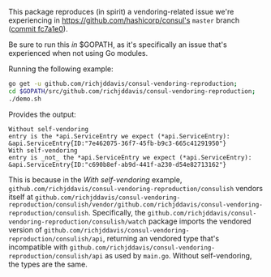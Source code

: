 This package reproduces (in spirit) a vendoring-related issue we're experiencing in https://github.com/hashicorp/consul's `master` branch ([commit fc7a1e0](https://github.com/hashicorp/consul/commit/fc7a1e017525c14508e366593d9ace7b350104f7)).

Be sure to run this _in_ $GOPATH, as it's specifically an issue that's experienced when not using Go modules.

Running the following example:

```sh
go get -u github.com/richjddavis/consul-vendoring-reproduction;
cd $GOPATH/src/github.com/richjddavis/consul-vendoring-reproduction;
./demo.sh
```

Provides the output:

```
Without self-vendoring
entry is the *api.ServiceEntry we expect (*api.ServiceEntry): &api.ServiceEntry{ID:"7e462075-36f7-45fb-b9c3-665c41291950"}
With self-vendoring
entry is _not_ the *api.ServiceEntry we expect (*api.ServiceEntry): &api.ServiceEntry{ID:"c690b8ef-ab9d-441f-a230-d54e82713162"}
```

This is because in the _With self-vendoring_ example, `github.com/richjddavis/consul-vendoring-reproduction/consulish` vendors itself at `github.com/richjddavis/consul-vendoring-reproduction/consulish/vendor/github.com/richjddavis/consul-vendoring-reproduction/consulish`. Specifically, the `github.com/richjddavis/consul-vendoring-reproduction/consulish/watch` package imports the vendored version of `github.com/richjddavis/consul-vendoring-reproduction/consulish/api`, returning an vendored type that's incompatible with `github.com/richjddavis/consul-vendoring-reproduction/consulish/api` as used by `main.go`. Without self-vendoring, the types are the same.

